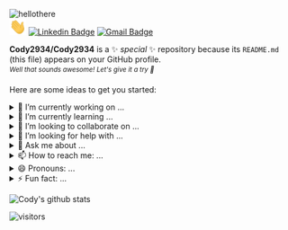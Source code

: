 ![hellothere](https://media3.giphy.com/media/Nx0rz3jtxtEre/giphy.gif)    
<img src="https://raw.githubusercontent.com/ABSphreak/ABSphreak/master/gifs/Hi.gif" width="30px">
[![Linkedin Badge](https://img.shields.io/badge/-codylylebrown-blue?style=flat-square&logo=Linkedin&logoColor=white&link=https://www.linkedin.com/in/codylylebrown/)](https://www.linkedin.com/in/codylylebrown/) [![Gmail Badge](https://img.shields.io/badge/-clb2934@gmail.com-c14438?style=flat-square&logo=Gmail&logoColor=white&link=mailto:clb2934@gmail.com)](mailto:clb2934@gmail.com)

**Cody2934/Cody2934** is a ✨ _special_ ✨ repository because its `README.md` (this file) appears on your GitHub profile.    
*<sup>Well that sounds awesome! Let's give it a try :metal:<sup>*

Here are some ideas to get you started:    

<details>
  <summary>🔭 I’m currently working on ...</summary>
  
*<sup>My GitHub `README.md` and designing [my protfolio page](codylylebrown.com) :writing_hand:<sup>*
</details>


<details>
  <summary>🌱 I’m currently learning ...</summary>
  
*<sup>Fancy extras I can do with a markdown file; as well as machine learning and hardware for a quadcopter I'm building and programming :helicopter::helicopter::helicopter::helicopter:<sup>*
</details>


<details>
  <summary>👯 I’m looking to collaborate on ...</summary>
  
  *<sup>Anything you need help with. Whether you're having technical issues, looking for honest feedback, or just requiring a bit of motivation...I'm always here to help :clap:<sup>*
</details>


<details>
<summary>🤔 I’m looking for help with ...</summary>  
  
*<sup>Furthering my career in tech. For about a year now I've been a software developer and am currnetly open to employment opportunities :office:<sup>*
</details>


<details>
<summary>💬 Ask me about ...</summary>
  
*<sup>Anything you want to know more about. Some say knowledge is power; I feel true power comes from sharing the knowledge you have with others :muscle:<sup>*
</details>


<details>
<summary>📫 How to reach me: ...</summary>
  
*<sup>I recomend email or [my LinkedIn](https://www.linkedin.com/in/codylylebrown/). <sub>PSST, look over there :eyes: for my emaill.<sub><sup>*
</details>


<details>
<summary>😄 Pronouns: ...</summary>
  
*<sup>He || Him<sup>*
</details>
  

<details>
<summary>⚡ Fun fact: ...</summary>  
  
*<sup>I qualified for the Olympics :dart: when I was 19 but chose to focus on other things.<sup>*
</details>
  
![Cody's github stats](https://github-readme-stats.vercel.app/api?username=cody2934&hide=["issues"]&show_icons=true)

![visitors](https://visitor-badge.glitch.me/badge?page_id=cody2934.cody2934)

